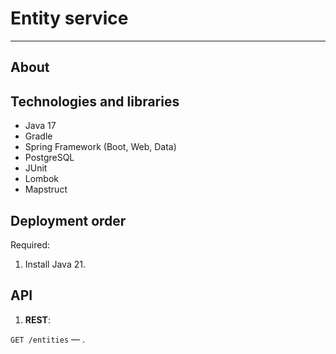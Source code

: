 # Entity service

___

## About



## Technologies and libraries

- Java 17
- Gradle
- Spring Framework (Boot, Web, Data)
- PostgreSQL
- JUnit
- Lombok
- Mapstruct

## Deployment order

Required:

1. Install Java 21.

## API

1. **REST**:

`GET /entities` — .